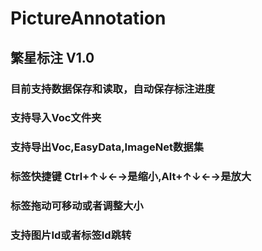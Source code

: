 # PictureAnnotation
## 繁星标注 V1.0
### 目前支持数据保存和读取，自动保存标注进度
### 支持导入Voc文件夹
### 支持导出Voc,EasyData,ImageNet数据集
### 标签快捷键 Ctrl+↑↓←→是缩小,Alt+↑↓←→是放大
### 标签拖动可移动或者调整大小
### 支持图片Id或者标签Id跳转
